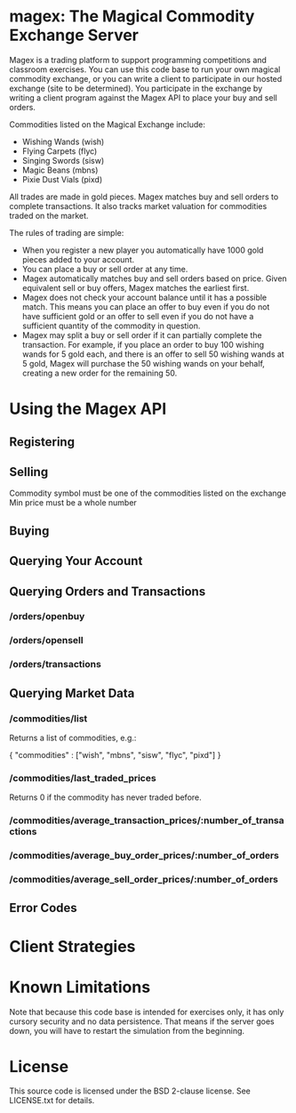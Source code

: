 magex: The Magical Commodity Exchange Server
=====

Magex is a trading platform to support programming competitions and classroom exercises. You can use this code base to run your own magical commodity exchange, or you can write a client to participate in our hosted exchange (site to be determined).  You participate in the exchange by writing a client program against the Magex API to place your buy and sell orders.

Commodities listed on the Magical Exchange include:

- Wishing Wands (wish)
- Flying Carpets (flyc)
- Singing Swords (sisw)
- Magic Beans (mbns)
- Pixie Dust Vials (pixd)

All trades are made in gold pieces. Magex matches buy and sell orders to complete transactions. It also tracks market valuation for commodities traded on the market.

The rules of trading are simple:

- When you register a new player you automatically have 1000 gold pieces added to your account.
- You can place a buy or sell order at any time.
- Magex automatically matches buy and sell orders based on price. Given equivalent sell or buy offers, Magex matches the earliest first.
- Magex does not check your account balance until it has a possible match. This means you can place an offer to buy even if you do not have sufficient gold or an offer to sell even if you do not have a sufficient quantity of the commodity in question.
- Magex may split a buy or sell order if it can partially complete the transaction. For example, if you place an order to buy 100 wishing wands for 5 gold each, and there is an offer to sell 50 wishing wands at 5 gold, Magex will purchase the 50 wishing wands on your behalf, creating a new order for the remaining 50.

# Using the Magex API

## Registering



## Selling

Commodity symbol must be one of the commodities listed on the exchange
Min price must be a whole number

## Buying

## Querying Your Account

## Querying Orders and Transactions

### /orders/openbuy
### /orders/opensell
### /orders/transactions

## Querying Market Data

### /commodities/list

Returns a list of commodities, e.g.:

  { "commodities" : ["wish", "mbns", "sisw", "flyc", "pixd"] }
  
### /commodities/last_traded_prices

Returns 0 if the commodity has never traded before.

### /commodities/average_transaction_prices/:number_of_transactions

### /commodities/average_buy_order_prices/:number_of_orders

### /commodities/average_sell_order_prices/:number_of_orders

## Error Codes

# Client Strategies

# Known Limitations

Note that because this code base is intended for exercises only, it has only cursory security and no data persistence. That means if the server goes down, you will have to restart the simulation from the beginning.

# License

This source code is licensed under the BSD 2-clause license. See LICENSE.txt for details.

